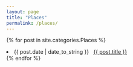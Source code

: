 ```yaml
---
layout: page
title: "Places"
permalink: /places/
---
```


{% for post in site.categories.Places %}
 <li><span>{{ post.date | date_to_string }}</span> &nbsp; <a href="{{ post.url | relative_url}}">{{ post.title }}</a></li>
{% endfor %}
